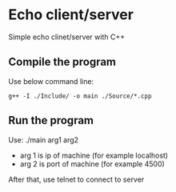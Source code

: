 # Echo client/server
Simple echo clinet/server with C++
## Compile the program
Use below command line:
    
    g++ -I ./Include/ -o main ./Source/*.cpp
## Run the program
Use: ./main arg1 arg2
* arg 1 is ip of machine (for example localhost)
* arg 2 is port of machine (for example 4500)

After that, use telnet to connect to server
